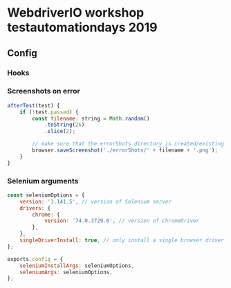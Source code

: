 # WebdriverIO workshop testautomationdays 2019

## Config

### Hooks

### Screenshots on error

```javascript
afterTest(test) {
    if (!test.passed) {
        const filename: string = Math.random()
            .toString(26)
            .slice(2);

        // make sure that the errorShots directory is created/existing before running this
        browser.saveScreenshot('./errorShots/' + filename + '.png');
    }
}
```

### Selenium arguments

```javascript
const seleniumOptions = {
    version: '3.141.5', // version of Selenium server
    drivers: {
        chrome: {
            version: '74.0.3729.6', // version of ChromeDriver
        },
    },
    singleDriverInstall: true, // only install a single browser driver (the ChromeDriver in this case)
};

exports.config = {
    seleniumInstallArgs: seleniumOptions,
    seleniumArgs: seleniumOptions,
};
```
